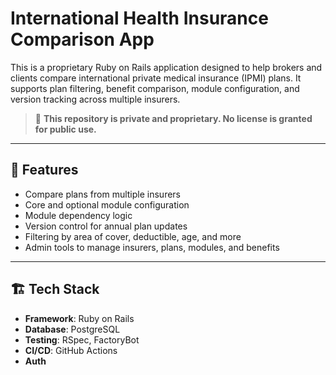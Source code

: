 # International Health Insurance Comparison App

This is a proprietary Ruby on Rails application designed to help brokers and clients compare international private medical insurance (IPMI) plans. It supports plan filtering, benefit comparison, module configuration, and version tracking across multiple insurers.

> 🚨 **This repository is private and proprietary. No license is granted for public use.**

---

## 🔧 Features

- Compare plans from multiple insurers
- Core and optional module configuration
- Module dependency logic
- Version control for annual plan updates
- Filtering by area of cover, deductible, age, and more
- Admin tools to manage insurers, plans, modules, and benefits

---

## 🏗 Tech Stack

- **Framework**: Ruby on Rails
- **Database**: PostgreSQL
- **Testing**: RSpec, FactoryBot
- **CI/CD**: GitHub Actions
- **Auth**
